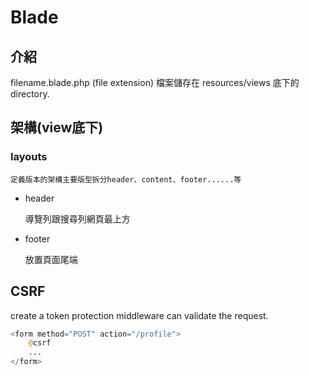 # Blade

## 介紹

filename.blade.php   (file extension) 
檔案儲存在 resources/views 底下的directory.

## 架構(view底下) 
### layouts
    定義版本的架構主要版型拆分header、content、footer......等
* header
    
    導覽列跟搜尋列網頁最上方

* footer

    放置頁面尾端

## CSRF
create a token protection middleware can validate the request.

```php
<form method="POST" action="/profile">
    @csrf
    ...
</form>
```